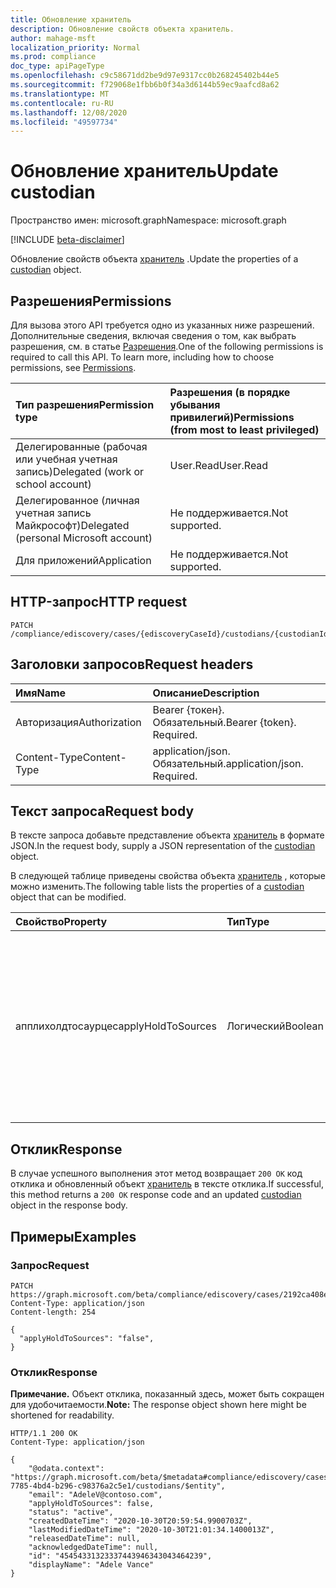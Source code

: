 ```yaml
---
title: Обновление хранитель
description: Обновление свойств объекта хранитель.
author: mahage-msft
localization_priority: Normal
ms.prod: compliance
doc_type: apiPageType
ms.openlocfilehash: c9c58671dd2be9d97e9317cc0b268245402b44e5
ms.sourcegitcommit: f729068e1fbb6b0f34a3d6144b59ec9aafcd8a62
ms.translationtype: MT
ms.contentlocale: ru-RU
ms.lasthandoff: 12/08/2020
ms.locfileid: "49597734"
---
```

# <a name="update-custodian"></a><span data-ttu-id="3892f-103">Обновление хранитель</span><span class="sxs-lookup"><span data-stu-id="3892f-103">Update custodian</span></span>

<span data-ttu-id="3892f-104">Пространство имен: microsoft.graph</span><span class="sxs-lookup"><span data-stu-id="3892f-104">Namespace: microsoft.graph</span></span>

[!INCLUDE [beta-disclaimer](../../includes/beta-disclaimer.md)]

<span data-ttu-id="3892f-105">Обновление свойств объекта [хранитель](../resources/custodian.md) .</span><span class="sxs-lookup"><span data-stu-id="3892f-105">Update the properties of a [custodian](../resources/custodian.md) object.</span></span>

## <a name="permissions"></a><span data-ttu-id="3892f-106">Разрешения</span><span class="sxs-lookup"><span data-stu-id="3892f-106">Permissions</span></span>

<span data-ttu-id="3892f-p101">Для вызова этого API требуется одно из указанных ниже разрешений. Дополнительные сведения, включая сведения о том, как выбрать разрешения, см. в статье [Разрешения](/graph/permissions-reference).</span><span class="sxs-lookup"><span data-stu-id="3892f-p101">One of the following permissions is required to call this API. To learn more, including how to choose permissions, see [Permissions](/graph/permissions-reference).</span></span>

|<span data-ttu-id="3892f-109">Тип разрешения</span><span class="sxs-lookup"><span data-stu-id="3892f-109">Permission type</span></span>|<span data-ttu-id="3892f-110">Разрешения (в порядке убывания привилегий)</span><span class="sxs-lookup"><span data-stu-id="3892f-110">Permissions (from most to least privileged)</span></span>|
|:---|:---|
|<span data-ttu-id="3892f-111">Делегированные (рабочая или учебная учетная запись)</span><span class="sxs-lookup"><span data-stu-id="3892f-111">Delegated (work or school account)</span></span>|<span data-ttu-id="3892f-112">User.Read</span><span class="sxs-lookup"><span data-stu-id="3892f-112">User.Read</span></span>|
|<span data-ttu-id="3892f-113">Делегированное (личная учетная запись Майкрософт)</span><span class="sxs-lookup"><span data-stu-id="3892f-113">Delegated (personal Microsoft account)</span></span>|<span data-ttu-id="3892f-114">Не поддерживается.</span><span class="sxs-lookup"><span data-stu-id="3892f-114">Not supported.</span></span>|
|<span data-ttu-id="3892f-115">Для приложений</span><span class="sxs-lookup"><span data-stu-id="3892f-115">Application</span></span>|<span data-ttu-id="3892f-116">Не поддерживается.</span><span class="sxs-lookup"><span data-stu-id="3892f-116">Not supported.</span></span>|

## <a name="http-request"></a><span data-ttu-id="3892f-117">HTTP-запрос</span><span class="sxs-lookup"><span data-stu-id="3892f-117">HTTP request</span></span>

<!-- {
  "blockType": "ignored"
}
-->

``` http
PATCH /compliance/ediscovery/cases/{ediscoveryCaseId}/custodians/{custodianId}
```

## <a name="request-headers"></a><span data-ttu-id="3892f-118">Заголовки запросов</span><span class="sxs-lookup"><span data-stu-id="3892f-118">Request headers</span></span>

|<span data-ttu-id="3892f-119">Имя</span><span class="sxs-lookup"><span data-stu-id="3892f-119">Name</span></span>|<span data-ttu-id="3892f-120">Описание</span><span class="sxs-lookup"><span data-stu-id="3892f-120">Description</span></span>|
|:---|:---|
|<span data-ttu-id="3892f-121">Авторизация</span><span class="sxs-lookup"><span data-stu-id="3892f-121">Authorization</span></span>|<span data-ttu-id="3892f-p102">Bearer {токен}. Обязательный.</span><span class="sxs-lookup"><span data-stu-id="3892f-p102">Bearer {token}. Required.</span></span>|
|<span data-ttu-id="3892f-124">Content-Type</span><span class="sxs-lookup"><span data-stu-id="3892f-124">Content-Type</span></span>|<span data-ttu-id="3892f-p103">application/json. Обязательный.</span><span class="sxs-lookup"><span data-stu-id="3892f-p103">application/json. Required.</span></span>|

## <a name="request-body"></a><span data-ttu-id="3892f-127">Текст запроса</span><span class="sxs-lookup"><span data-stu-id="3892f-127">Request body</span></span>

<span data-ttu-id="3892f-128">В тексте запроса добавьте представление объекта [хранитель](../resources/custodian.md) в формате JSON.</span><span class="sxs-lookup"><span data-stu-id="3892f-128">In the request body, supply a JSON representation of the [custodian](../resources/custodian.md) object.</span></span>

<span data-ttu-id="3892f-129">В следующей таблице приведены свойства объекта [хранитель](../resources/custodian.md) , которые можно изменить.</span><span class="sxs-lookup"><span data-stu-id="3892f-129">The following table lists the properties of a [custodian](../resources/custodian.md) object that can be modified.</span></span>

|<span data-ttu-id="3892f-130">Свойство</span><span class="sxs-lookup"><span data-stu-id="3892f-130">Property</span></span>|<span data-ttu-id="3892f-131">Тип</span><span class="sxs-lookup"><span data-stu-id="3892f-131">Type</span></span>|<span data-ttu-id="3892f-132">Описание</span><span class="sxs-lookup"><span data-stu-id="3892f-132">Description</span></span>|
|:---|:---|:---|
|<span data-ttu-id="3892f-133">апплихолдтосаурцес</span><span class="sxs-lookup"><span data-stu-id="3892f-133">applyHoldToSources</span></span>|<span data-ttu-id="3892f-134">Логический</span><span class="sxs-lookup"><span data-stu-id="3892f-134">Boolean</span></span>|<span data-ttu-id="3892f-135">Определяет, были ли источники хранитель сохранены во время создания.</span><span class="sxs-lookup"><span data-stu-id="3892f-135">Identifies whether a custodian's sources were placed on hold during creation.</span></span> <span data-ttu-id="3892f-136">Дополнительные сведения см. [в разделе помещение custodians на удержании](/microsoft-365/compliance/add-custodians-to-case#step-4-place-custodians-on-hold).</span><span class="sxs-lookup"><span data-stu-id="3892f-136">For details, see [Place custodians on hold](/microsoft-365/compliance/add-custodians-to-case#step-4-place-custodians-on-hold).</span></span>|

## <a name="response"></a><span data-ttu-id="3892f-137">Отклик</span><span class="sxs-lookup"><span data-stu-id="3892f-137">Response</span></span>

<span data-ttu-id="3892f-138">В случае успешного выполнения этот метод возвращает `200 OK` код отклика и обновленный объект [хранитель](../resources/custodian.md) в тексте отклика.</span><span class="sxs-lookup"><span data-stu-id="3892f-138">If successful, this method returns a `200 OK` response code and an updated [custodian](../resources/custodian.md) object in the response body.</span></span>

## <a name="examples"></a><span data-ttu-id="3892f-139">Примеры</span><span class="sxs-lookup"><span data-stu-id="3892f-139">Examples</span></span>

### <a name="request"></a><span data-ttu-id="3892f-140">Запрос</span><span class="sxs-lookup"><span data-stu-id="3892f-140">Request</span></span>

<!-- {
  "blockType": "request",
  "name": "update_custodian"
}
-->

``` http
PATCH https://graph.microsoft.com/beta/compliance/ediscovery/cases/2192ca408ea2410eba3bec8ae873be6b/custodians/45454331323337443946343043464239
Content-Type: application/json
Content-length: 254

{
  "applyHoldToSources": "false",
}
```

### <a name="response"></a><span data-ttu-id="3892f-141">Отклик</span><span class="sxs-lookup"><span data-stu-id="3892f-141">Response</span></span>

<span data-ttu-id="3892f-142">**Примечание.** Объект отклика, показанный здесь, может быть сокращен для удобочитаемости.</span><span class="sxs-lookup"><span data-stu-id="3892f-142">**Note:** The response object shown here might be shortened for readability.</span></span>
<!-- {
  "blockType": "response",
  "truncated": true,
  "@odata.type": "microsoft.graph.custodian"
}
-->

``` http
HTTP/1.1 200 OK
Content-Type: application/json

{
    "@odata.context": "https://graph.microsoft.com/beta/$metadata#compliance/ediscovery/cases/4c8f8f70-7785-4bd4-b296-c98376a2c5e1/custodians/$entity",
    "email": "AdeleV@contoso.com",
    "applyHoldToSources": false,
    "status": "active",
    "createdDateTime": "2020-10-30T20:59:54.9900703Z",
    "lastModifiedDateTime": "2020-10-30T21:01:34.1400013Z",
    "releasedDateTime": null,
    "acknowledgedDateTime": null,
    "id": "45454331323337443946343043464239",
    "displayName": "Adele Vance"
}
```
